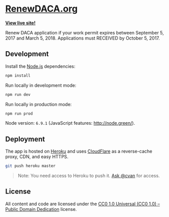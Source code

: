# [RenewDACA.org](https://renewdaca.org/)

**[View live site!](https://renewdaca.org/)**

Renew DACA application if your work permit expires between September 5, 2017 and March 5, 2018. Applications must RECEIVED by October 5, 2017.


## Development

Install the [Node.js](https://nodejs.org/en/download/) dependencies:

```sh
npm install
```

Run locally in development mode:

```sh
npm run dev
```

Run locally in production mode:

```sh
npm run prod
```

Node version: `6.9.1` (JavaScript features: http://node.green/).


## Deployment

The app is hosted on [Heroku](https://heroku.com/) and uses [CloudFlare](https://www.cloudflare.com/) as a reverse-cache proxy, CDN, and easy HTTPS.

```sh
git push heroku master
```

> Note: You need access to Heroku to push it. [Ask @cvan](https://github.com/dacafyi/renewdaca/issues/new?title=Please%20grant%20me%20access%20to%20deploy%20to%20Heroku&body=Thanks,%20@cvan!) for access.


## License

All content and code are licensed under the [CC0 1.0 Universal (CC0 1.0) – Public Domain Dedication](LICENSE.md) license.
